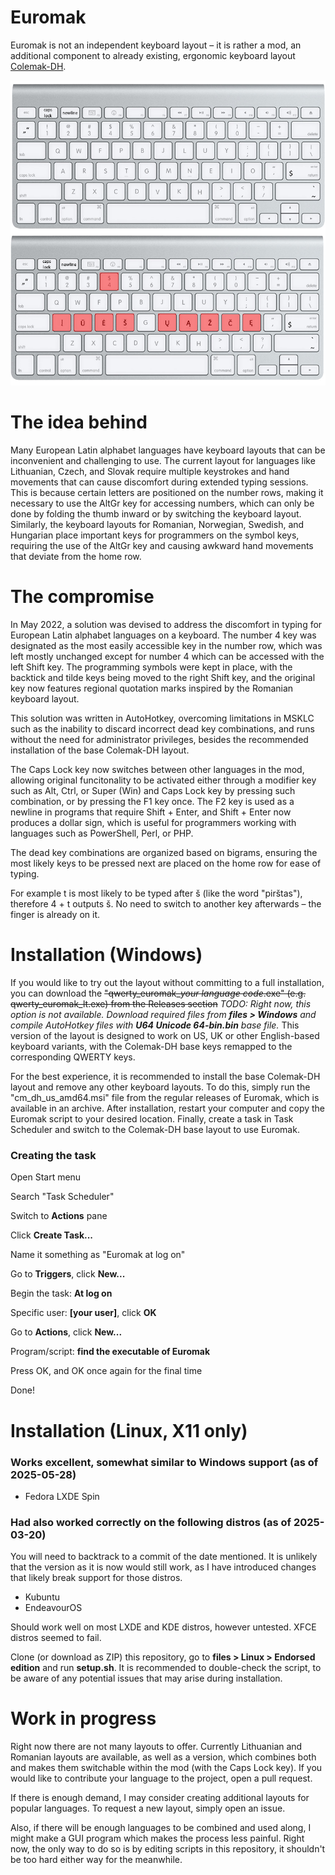 # Euromak

Euromak is not an independent keyboard layout – it is rather a mod, an additional component to already existing, ergonomic keyboard layout [Colemak-DH](https://github.com/ColemakMods/mod-dh).

![Keyboard showcase](readme_images/keyboard_showcase.png)

# The idea behind

Many European Latin alphabet languages have keyboard layouts that can be inconvenient and challenging to use. The current layout for languages like Lithuanian,
Czech, and Slovak require multiple keystrokes and hand movements that can cause discomfort during extended typing sessions. This is because certain letters are
positioned on the number rows, making it necessary to use the AltGr key for accessing numbers, which can only be done by folding the thumb inward or by switching
the keyboard layout.  Similarly, the keyboard layouts for Romanian, Norwegian, Swedish, and Hungarian place important keys for programmers on the symbol keys,
requiring the use of the AltGr key and causing awkward hand movements that deviate from the home row.

# The compromise

In May 2022, a solution was devised to address the discomfort in typing for European Latin alphabet languages on a keyboard. The number 4 key was designated as the
most easily accessible key in the number row, which was left mostly unchanged except for number 4 which can be accessed with the left Shift key. The programming
symbols were kept in place, with the backtick and tilde keys being moved to the right Shift key, and the original key now features regional quotation marks inspired
by the Romanian keyboard layout.

This solution was written in AutoHotkey, overcoming limitations in MSKLC such as the inability to discard incorrect dead key combinations, and runs without the need
for administrator privileges, besides the recommended installation of the base Colemak-DH layout.

The Caps Lock key now switches between other languages in the mod, allowing original funcitonality to be activated either through a modifier key such as Alt, Ctrl, or
Super (Win) and Caps Lock key by pressing such combination, or by pressing the F1 key once. The F2 key is used as a newline in programs that require Shift + Enter,
and Shift + Enter now produces a dollar sign, which is useful for programmers working with languages such as PowerShell, Perl, or PHP.

The dead key combinations are organized based on bigrams, ensuring the most likely keys to be pressed next are placed on the home row for ease of typing.

For example t is most likely to be typed after š (like the word "pirštas"), therefore 4 + t outputs š. No need to switch to another key afterwards – the finger
is already on it.

# Installation (Windows)

If you would like to try out the layout without committing to a full installation, you can download the ~~"qwerty_euromak_*your language code*.exe" 
(e.g. qwerty_euromak_lt.exe) from the Releases section~~ *TODO: Right now, this option is not available. Download required files from **files > Windows** and compile AutoHotkey files with **U64 Unicode 64-bin.bin** base file.* This version of the layout is designed to work on US, UK or other English-based keyboard variants,
with the Colemak-DH base keys remapped to the corresponding QWERTY keys.

For the best experience, it is recommended to install the base Colemak-DH layout and remove any other keyboard layouts. To do this, simply run the "cm_dh_us_amd64.msi"
file from the regular releases of Euromak, which is available in an archive. After installation, restart your computer and copy the Euromak script to your desired
location. Finally, create a task in Task Scheduler and switch to the Colemak-DH base layout to use Euromak.

### Creating the task
Open Start menu

Search "Task Scheduler"

Switch to **Actions** pane

Click **Create Task...**

Name it something as "Euromak at log on"

Go to **Triggers**, click **New...**

Begin the task: **At log on**

Specific user: **[your user]**, click **OK**

Go to **Actions**, click **New...**

Program/script: **find the executable of Euromak**

Press OK, and OK once again for the final time

Done!

# Installation (Linux, X11 only)
### Works excellent, somewhat similar to Windows support (as of 2025-05-28)
* Fedora LXDE Spin

### Had also worked correctly on the following distros (as of 2025-03-20)
You will need to backtrack to a commit of the date mentioned. It is unlikely that the version as it is now would still work, as I have introduced changes that likely break support for those distros.
* Kubuntu
* EndeavourOS

Should work well on most LXDE and KDE distros, however untested. XFCE distros seemed to fail.

Clone (or download as ZIP) this repository, go to **files > Linux > Endorsed edition** and run **setup.sh**. It is recommended to double-check the script, to be aware of any potential issues that may arise during installation.

# Work in progress
Right now there are not many layouts to offer. Currently Lithuanian and Romanian layouts are available, as well as a version, which combines both and makes them
switchable within the mod (with the Caps Lock key). If you would like to contribute your language to the project, open a pull request.

If there is enough demand, I may consider creating additional layouts for popular languages. To request a new layout, simply open an issue.

Also, if there will be enough languages to be combined and used along, I might make a GUI program which makes the process less painful. Right now, the only
way to do so is by editing scripts in this repository, it shouldn't be too hard either way for the meanwhile.
